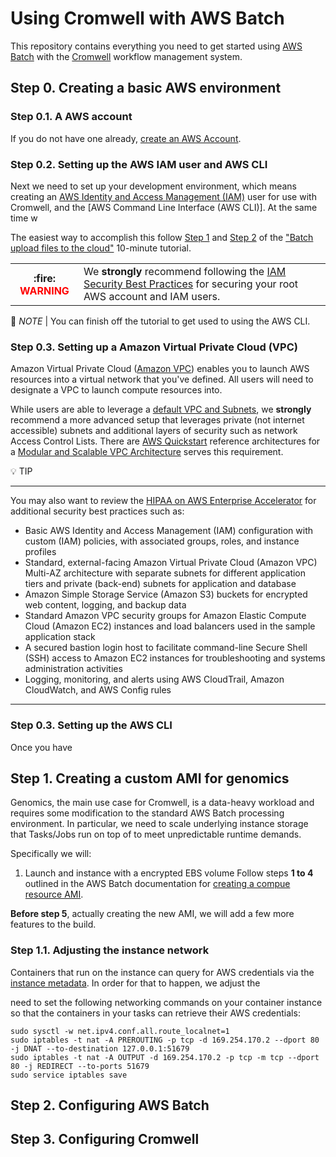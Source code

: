 # Using Cromwell with AWS Batch

This repository contains everything you need to get started using [AWS Batch](TODO) with the [Cromwell](TODO) workflow management system.

## Step 0. Creating a basic AWS environment

### Step 0.1. A AWS account

If you do not have one already, [create an AWS Account](https://portal.aws.amazon.com/billing/signup#/start).

### Step 0.2. Setting up the AWS IAM user and AWS CLI

Next we need to set up your development environment, which means creating an  [AWS Identity and Access Management (IAM)](https://docs.aws.amazon.com/IAM/latest/UserGuide/introduction.html) user for use with Cromwell, and the [AWS Command Line Interface (AWS CLI)]. At the same time w

The easiest way to accomplish this follow [Step 1](https://aws.amazon.com/getting-started/tutorials/backup-to-s3-cli/#Step_1\:_Create_an_AWS_IAM_User) and [Step 2](https://aws.amazon.com/getting-started/tutorials/backup-to-s3-cli/#install-cli) of the ["Batch upload files to the cloud"](https://aws.amazon.com/getting-started/tutorials/backup-to-s3-cli/) 10-minute tutorial.

<table>
<tr><th>
:fire:  <span style="color: red;" >WARNING</span>
</th><td>
We <b>strongly</b> recommend following the
<a href='https://docs.aws.amazon.com/IAM/latest/UserGuide/best-practices.html'>IAM Security Best Practices</a> for securing your root AWS account and IAM users.
</td></tr>
</table>

:pushpin: _NOTE_ | You can finish off the tutorial to get used to using the AWS CLI.



### Step 0.3. Setting up a Amazon Virtual Private Cloud (VPC)

Amazon Virtual Private Cloud ([Amazon VPC](https://docs.aws.amazon.com/AmazonVPC/latest/UserGuide/VPC_Introduction.html)) enables you to launch AWS resources into a virtual network that you've defined. All users will need to designate a VPC to launch compute resources into.

While users are able to leverage a [default VPC and Subnets](https://docs.aws.amazon.com/AmazonVPC/latest/UserGuide/default-vpc.html), we **strongly** recommend a more advanced setup that leverages private (not internet accessible) subnets and additional layers of security such as network Access Control Lists. There are [AWS Quickstart](https://aws.amazon.com/quickstart/) reference architectures for a [Modular and Scalable VPC Architecture](https://aws.amazon.com/quickstart/architecture/vpc/) serves this requirement.

:bulb:  <span style="color: ##FF6600;" >TIP</span>
<hr/>

You may also want to review the  [HIPAA on AWS Enterprise Accelerator](https://aws.amazon.com/quickstart/architecture/accelerator-hipaa/) for additional security best practices such as:

* Basic AWS Identity and Access Management (IAM) configuration with custom (IAM) policies, with associated groups, roles, and instance profiles
* Standard, external-facing Amazon Virtual Private Cloud (Amazon VPC) Multi-AZ architecture with separate subnets for different application tiers and private (back-end) subnets for application and database
* Amazon Simple Storage Service (Amazon S3) buckets for encrypted web content, logging, and backup data
* Standard Amazon VPC security groups for Amazon Elastic Compute Cloud (Amazon EC2) instances and load balancers used in the sample application stack
* A secured bastion login host to facilitate command-line Secure Shell (SSH) access to Amazon EC2 instances for troubleshooting and systems administration activities
* Logging, monitoring, and alerts using AWS CloudTrail, Amazon CloudWatch, and AWS Config rules
<hr/>

### Step 0.3. Setting up the AWS CLI

Once you have
## Step 1. Creating a custom AMI for genomics

Genomics, the main use case for Cromwell, is a data-heavy workload and requires some modification to the standard AWS Batch processing environment. In particular, we need to scale underlying instance storage that Tasks/Jobs run on top of to meet unpredictable runtime demands.

Specifically we will:

1. Launch and instance with a encrypted EBS volume
Follow steps **1 to 4** outlined in the AWS Batch documentation for [creating a compue resource AMI](https://docs.aws.amazon.com/batch/latest/userguide/create-batch-ami.html).

**Before step 5**, actually creating the new AMI, we will add a few more features to the build.

### Step 1.1. Adjusting the instance network

Containers that run on the instance can query for AWS credentials via the [instance metadata](). In order for that to happen, we adjust the

need to set the following networking commands on your container instance so that the containers in your tasks can retrieve their AWS credentials:

```shell
sudo sysctl -w net.ipv4.conf.all.route_localnet=1
sudo iptables -t nat -A PREROUTING -p tcp -d 169.254.170.2 --dport 80 -j DNAT --to-destination 127.0.0.1:51679
sudo iptables -t nat -A OUTPUT -d 169.254.170.2 -p tcp -m tcp --dport 80 -j REDIRECT --to-ports 51679
sudo service iptables save
```



###

## Step 2. Configuring AWS Batch

## Step 3. Configuring Cromwell
